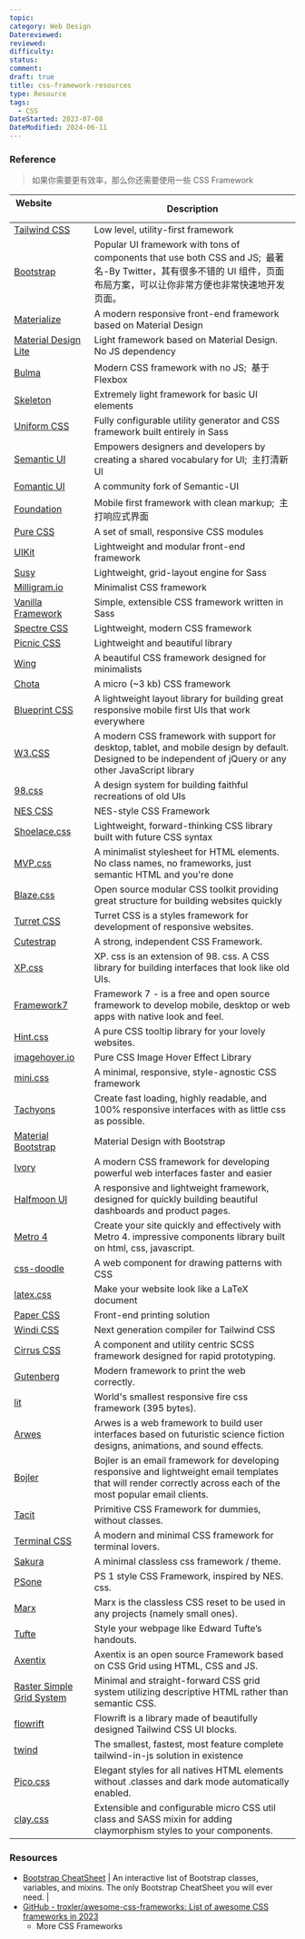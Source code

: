 ```yaml
---
topic: 
category: Web Design
Datereviewed: 
reviewed: 
difficulty: 
status: 
comment: 
draft: true
title: css-framework-resources
type: Resource
tags:
  - CSS
DateStarted: 2023-07-08
DateModified: 2024-06-11
---
```


### Reference

> 如果你需要更有效率，那么你还需要使用一些 CSS Framework

| Website&nbsp; &nbsp; &nbsp; &nbsp; &nbsp; &nbsp; &nbsp; &nbsp; &nbsp; &nbsp; &nbsp; &nbsp; &nbsp; &nbsp; | Description                                                                                                                                                             |
| -------------------------------------------------------------------------------------------------------- | ----------------------------------------------------------------------------------------------------------------------------------------------------------------------- |
| [Tailwind CSS](https://tailwindcss.com/)                                                                 | Low level, utility-first framework                                                                                                                                      |
| [Bootstrap](https://getbootstrap.com/)                                                                   | Popular UI framework with tons of components that use both CSS and JS;  最著名-By Twitter，其有很多不错的 UI 组件，页面布局方案，可以让你非常方便也非常快速地开发页面。 |
| [Materialize](https://materializecss.com/)                                                               | A modern responsive front-end framework based on Material Design                                                                                                        |
| [Material Design Lite](https://getmdl.io/)                                                               | Light framework based on Material Design. No JS dependency                                                                                                              |
| [Bulma](https://bulma.io/)                                                                               | Modern CSS framework with no JS;  基于 Flexbox                                                                                                                          |
| [Skeleton](http://getskeleton.com/)                                                                      | Extremely light framework for basic UI elements                                                                                                                         |
| [Uniform CSS](https://uniformcss.com/)                                                                   | Fully configurable utility generator and CSS framework built entirely in Sass                                                                                           |
| [Semantic UI](https://semantic-ui.com/)                                                                  | Empowers designers and developers by creating a shared vocabulary for UI;  主打清新 UI                                                                                  |
| [Fomantic UI](https://fomantic-ui.com/)                                                                  | A community fork of Semantic-UI                                                                                                                                         |
| [Foundation](https://get.foundation/)                                                                    | Mobile first framework with clean markup;  主打响应式界面                                                                                                               |
| [Pure CSS](https://purecss.io/)                                                                          | A set of small, responsive CSS modules                                                                                                                                  |
| [UIKit](https://getuikit.com/)                                                                           | Lightweight and modular front-end framework                                                                                                                             |
| [Susy](https://www.oddbird.net/susy/)                                                                    | Lightweight, grid-layout engine for Sass                                                                                                                                |
| [Milligram.io](https://milligram.io/)                                                                    | Minimalist CSS framework                                                                                                                                                |
| [Vanilla Framework](https://vanillaframework.io/)                                                        | Simple, extensible CSS framework written in Sass                                                                                                                        |
| [Spectre CSS](https://picturepan2.github.io/spectre/)                                                    | Lightweight, modern CSS framework                                                                                                                                       |
| [Picnic CSS](https://picnicss.com/)                                                                      | Lightweight and beautiful library                                                                                                                                       |
| [Wing](https://kbrsh.github.io/wing/)                                                                    | A beautiful CSS framework designed for minimalists                                                                                                                      |
| [Chota](https://jenil.github.io/chota/)                                                                  | A micro (~3 kb) CSS framework                                                                                                                                           |
| [Blueprint CSS](https://blueprintcss.dev/)                                                               | A lightweight layout library for building great responsive mobile first UIs that work everywhere                                                                        |
| [W3.CSS](https://www.w3schools.com/w3css/)                                                               | A modern CSS framework with support for desktop, tablet, and mobile design by default. Designed to be independent of jQuery or any other JavaScript library             |
| [98.css](https://jdan.github.io/98.css/)                                                                 | A design system for building faithful recreations of old UIs                                                                                                            |
| [NES CSS](https://nostalgic-css.github.io/NES.css/)                                                      | NES-style CSS Framework                                                                                                                                                 |
| [Shoelace.css](https://www.shoelace.style/)                                                              | Lightweight, forward-thinking CSS library built with future CSS syntax                                                                                                  |
| [MVP.css](https://andybrewer.github.io/mvp/)                                                             | A minimalist stylesheet for HTML elements. No class names, no frameworks, just semantic HTML and you're done                                                            |
| [Blaze.css](http://blazecss.com/)                                                                        | Open source modular CSS toolkit providing great structure for building websites quickly                                                                                 |
| [Turret CSS](https://turretcss.com/)                                                                     | Turret CSS is a styles framework for development of responsive websites.                                                                                                |
| [Cutestrap](https://www.cutestrap.com/)                                                                  | A strong, independent CSS Framework.                                                                                                                                    |
| [XP.css](https://botoxparty.github.io/XP.css/)                                                           | XP. css is an extension of 98. css. A CSS library for building interfaces that look like old UIs.                                                                       |
| [Framework7](https://framework7.io/)                                                                     | Framework 7 - is a free and open source framework to develop mobile, desktop or web apps with native look and feel.                                                     |
| [Hint.css](https://kushagra.dev/lab/hint/)                                                               | A pure CSS tooltip library for your lovely websites.                                                                                                                    |
| [imagehover.io](http://imagehover.io/)                                                                   | Pure CSS Image Hover Effect Library                                                                                                                                     |
| [mini.css](https://minicss.org/)                                                                         | A minimal, responsive, style-agnostic CSS framework                                                                                                                     |
| [Tachyons](https://tachyons.io/)                                                                         | Create fast loading, highly readable, and 100% responsive interfaces with as little css as possible.                                                                    |
| [Material Bootstrap](https://fezvrasta.github.io/bootstrap-material-design/)                             | Material Design with Bootstrap                                                                                                                                          |
| [Ivory](https://github.com/IVORY-UI/ivory)                                                               | A modern CSS framework for developing powerful web interfaces faster and easier                                                                                         |
| [Halfmoon UI](https://www.gethalfmoon.com/)                                                              | A responsive and lightweight framework, designed for quickly building beautiful dashboards and product pages.                                                           |
| [Metro 4](https://metroui.org.ua/index.html)                                                             | Create your site quickly and effectively with Metro 4. impressive components library built on html, css, javascript.                                                    |
| [css-doodle](https://css-doodle.com/)                                                                    | A web component for drawing patterns with CSS                                                                                                                           |
| [latex.css](https://latex.now.sh/)                                                                       | Make your website look like a LaTeX document                                                                                                                            |
| [Paper CSS](https://github.com/cognitom/paper-css)                                                       | Front-end printing solution                                                                                                                                             |
| [Windi CSS](https://windicss.org/)                                                                       | Next generation compiler for Tailwind CSS                                                                                                                               |
| [Cirrus CSS](https://cirrus-ui.netlify.app/)                                                             | A component and utility centric SCSS framework designed for rapid prototyping.                                                                                          |
| [Gutenberg](https://github.com/BafS/Gutenberg)                                                           | Modern framework to print the web correctly.                                                                                                                            |
| [lit](https://github.com/ajusa/lit)                                                                      | World's smallest responsive fire css framework (395 bytes).                                                                                                             |
| [Arwes](https://github.com/arwes/arwes)                                                                  | Arwes is a web framework to build user interfaces based on futuristic science fiction designs, animations, and sound effects.                                           |
| [Bojler](https://bojler.slicejack.com/)                                                                  | Bojler is an email framework for developing responsive and lightweight email templates that will render correctly across each of the most popular email clients.        |
| [Tacit](https://github.com/yegor256/tacit)                                                               | Primitive CSS Framework for dummies, without classes.                                                                                                                   |
| [Terminal CSS](https://terminalcss.xyz/)                                                                 | A modern and minimal CSS framework for terminal lovers.                                                                                                                 |
| [Sakura](https://oxal.org/projects/sakura/)                                                              | A minimal classless css framework / theme.                                                                                                                              |
| [PSone](https://github.com/micah5/PSone.css)                                                             | PS 1 style CSS Framework, inspired by NES. css.                                                                                                                         |
| [Marx](https://github.com/mblode/marx)                                                                   | Marx is the classless CSS reset to be used in any projects (namely small ones).                                                                                         |
| [Tufte](https://github.com/edwardtufte/tufte-css)                                                        | Style your webpage like Edward Tufte’s handouts.                                                                                                                        |
| [Axentix](https://useaxentix.com/)                                                                       | Axentix is an open source Framework based on CSS Grid using HTML, CSS and JS.                                                                                           |
| [Raster Simple Grid System](https://rsms.me/raster/)                                                     | Minimal and straight-forward CSS grid system utilizing descriptive HTML rather than semantic CSS.                                                                       |
| [flowrift](https://flowrift.com/c/banner)                                                                | Flowrift is a library made of beautifully designed Tailwind CSS UI blocks.                                                                                              |
| [twind](https://twind.dev/)                                                                              | The smallest, fastest, most feature complete tailwind-in-js solution in existence                                                                                       |
| [Pico.css](https://picocss.com/)                                                                         | Elegant styles for all natives HTML elements without .classes and dark mode automatically enabled.                                                                      |
| [clay.css](https://github.com/codeAdrian/clay.css)                                                       | Extensible and configurable micro CSS util class and SASS mixin for adding claymorphism styles to your components.                                                      |

### Resources

- [Bootstrap CheatSheet](https://bootstrap-cheatsheet.themeselection.com/) | An interactive list of Bootstrap classes, variables, and mixins. The only Bootstrap CheatSheet you will ever need. |
- [GitHub - troxler/awesome-css-frameworks: List of awesome CSS frameworks in 2023](https://github.com/troxler/awesome-css-frameworks)
  - More CSS Frameworks
